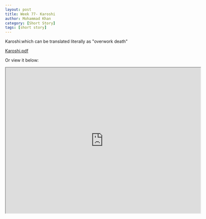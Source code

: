 ```yaml
---
layout: post
title: Week 77- Karoshi
author: Mohammad Khan
category: [Short Story]
tags: [short story]
---
```

Karoshi:which can be translated literally as "overwork death"



<p><a href="https://drive.google.com/file/d/1mdzXiCAwc6Eh8ZlTLng51c6LfjRRZqy1/view?usp=sharing">
Karoshi.pdf</a></p>


Or view it below: 
<!-- <embed src="https://drive.google.com/file/d/1mrL8nISYXGzBGAjVw-4hgwagVCEkNMaT/view?usp=sharing#toolbar=0" width="800px" height="2100px" /> -->
<iframe src="https://drive.google.com/file/d/1mdzXiCAwc6Eh8ZlTLng51c6LfjRRZqy1/preview" width="640" height="480" allow="autoplay"></iframe>
